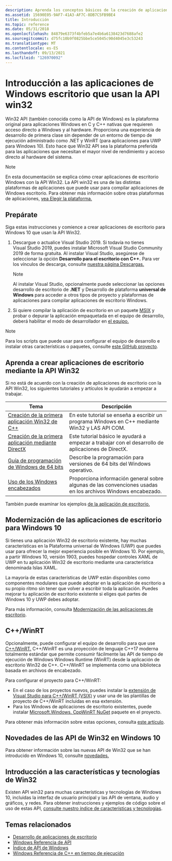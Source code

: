 ```yaml
---
description: Aprenda los conceptos básicos de la creación de aplicaciones de escritorio excelentes en esta sección.
ms.assetid: 15690E05-9AF7-41A3-AF7C-8DB7C5FB9BE4
title: Introducción
ms.topic: reference
ms.date: 05/31/2018
ms.openlocfilehash: 84879e6373f4bfeb5a7e4b6a6138423d7688afe2
ms.sourcegitcommit: d75fc10b9f0825bbe5ce5045c90d4045e3c53243
ms.translationtype: MT
ms.contentlocale: es-ES
ms.lasthandoff: 09/13/2021
ms.locfileid: "126970092"
---
```

# <a name="get-started-with-desktop-windows-apps-that-use-the-win32-api"></a>Introducción a las aplicaciones de Windows escritorio que usan la API win32

Win32 API (también conocida como la API de Windows) es la plataforma original para aplicaciones Windows en C y C++ nativas que requieren acceso directo a Windows y al hardware. Proporciona una experiencia de desarrollo de primera clase sin depender de un entorno de tiempo de ejecución administrado como .NET y WinRT (para aplicaciones para UWP para Windows 10). Esto hace que Win32 API sea la plataforma preferida para las aplicaciones que necesitan el mayor nivel de rendimiento y acceso directo al hardware del sistema.

> [!NOTE]
> En esta documentación se explica cómo crear aplicaciones de escritorio Windows con la API Win32. La API win32 es una de las distintas plataformas de aplicaciones que puede usar para compilar aplicaciones de Windows escritorio. Para obtener más información sobre otras plataformas de aplicaciones, [vea Elegir la plataforma.](/windows/apps/desktop/choose-your-platform)

## <a name="get-set-up"></a>Prepárate

Siga estas instrucciones y comience a crear aplicaciones de escritorio para Windows 10 que usan la API Win32.

1. Descargue o actualice Visual Studio 2019. Si todavía no tienes Visual Studio 2019, puedes instalar Microsoft Visual Studio Community 2019 de forma gratuita. Al instalar Visual Studio, asegúrese de seleccionar la opción **Desarrollo para el escritorio con C++.** Para ver los vínculos de descarga, consulte [nuestra página Descargas.](https://developer.microsoft.com/windows/downloads)

    > [!NOTE]
    > Al instalar Visual Studio, opcionalmente puede seleccionar las opciones desarrollo de escritorio de **.NET** y Desarrollo de plataforma **universal de Windows** para acceder a otros tipos de proyecto y plataformas de aplicaciones para compilar aplicaciones de escritorio Windows.

2. Si quiere compilar la aplicación de escritorio en un paquete [MSIX](/windows/msix/desktop/desktop-to-uwp-root) y probar o depurar la aplicación empaquetada en el equipo de desarrollo, deberá habilitar el modo de desarrollador en [el equipo.](/windows/uwp/get-started/enable-your-device-for-development)

> [!NOTE]
> Para los scripts que puede usar para configurar el equipo de desarrollo e instalar otras características o paquetes, consulte [este GitHub proyecto](https://github.com/Microsoft/windows-dev-box-setup-scripts).

## <a name="learn-how-to-create-desktop-apps-using-the-win32-api"></a>Aprenda a crear aplicaciones de escritorio mediante la API Win32

Si no está de acuerdo con la creación de aplicaciones de escritorio con la API Win32, los siguientes tutoriales y artículos le ayudarán a empezar a trabajar.

| Tema        | Descripción      |
|---------------|-----------------|
| [Creación de la primera aplicación Win32 de C++](LearnWin32/learn-to-program-for-windows.md)    | En este tutorial se enseña a escribir un programa Windows en C++ mediante Win32 y LAS API COM.  |
| [Creación de la primera aplicación mediante DirectX](direct3dgetstarted/building-your-first-directx-app.md) | Este tutorial básico le ayudará a empezar a trabajar con el desarrollo de aplicaciones de DirectX.            |
| [Guía de programación de Windows de 64 bits](WinProg64/programming-guide-for-64-bit-windows.md)    | Describe la programación para versiones de 64 bits del Windows operativo. |
| [Uso de los Windows encabezados](WinProg/using-the-windows-headers.md)     | Proporciona información general sobre algunas de las convenciones usadas en los archivos Windows encabezado. |

También puede examinar los ejemplos [de la aplicación de escritorio.](https://github.com/Microsoft/Windows-classic-samples)

## <a name="modernize-your-desktop-apps-for-windows-10"></a>Modernización de las aplicaciones de escritorio para Windows 10

Si tienes una aplicación Win32 de escritorio existente, hay muchas características en la Plataforma universal de Windows (UWP) que puedes usar para ofrecer la mejor experiencia posible en Windows 10. Por ejemplo, a partir Windows 10, versión 1903, puedes hospedar controles XAML de UWP en tu aplicación Win32 de escritorio mediante una característica denominada Islas XAML.

La mayoría de estas características de UWP están disponibles como componentes modulares que puede adoptar en la aplicación de escritorio a su propio ritmo sin tener que volver a escribir toda la aplicación. Puedes mejorar tu aplicación de escritorio existente si eliges qué partes de Windows 10 y UWP debes adoptar.

Para más información, consulta [Modernización de las aplicaciones de escritorio](/windows/apps/desktop/modernize).

## <a name="cwinrt"></a>C++/WinRT

Opcionalmente, puede configurar el equipo de desarrollo para que use [C++/WinRT.](/windows/uwp/cpp-and-winrt-apis/) C++/WinRT es una proyección de lenguaje C++17 moderna totalmente estándar que permite consumir fácilmente las API de tiempo de ejecución de Windows Windows Runtime (WinRT) desde la aplicación de escritorio Win32 de C++. C++/WinRT se implementa como una biblioteca basada en archivos de encabezado.

Para configurar el proyecto para C++/WinRT:

* En el caso de los proyectos nuevos, puedes instalar la [extensión de Visual Studio para C++/WinRT (VSIX)](https://marketplace.visualstudio.com/items?itemName=CppWinRTTeam.cppwinrt101804264) y usar una de las plantillas de proyecto de C++/WinRT incluidas en esa extensión.
* Para los Windows de aplicaciones de escritorio existentes, puede instalar [Microsoft.Windows. CppWinRT NuGet](https://www.nuget.org/packages/Microsoft.Windows.CppWinRT/) paquete en el proyecto.

Para obtener más información sobre estas opciones, consulta [este artículo](/windows/uwp/cpp-and-winrt-apis/intro-to-using-cpp-with-winrt#visual-studio-support-for-cwinrt-xaml-the-vsix-extension-and-the-nuget-package).

## <a name="whats-new-for-win32-apis-in-windows-10"></a>Novedades de las API de Win32 en Windows 10

Para obtener información sobre las nuevas API de Win32 que se han introducido en Windows 10, consulte [novedades.](whats-new.md)

## <a name="get-started-with-win32-features-and-technologies"></a>Introducción a las características y tecnologías de Win32

Existen API win32 para muchas características y tecnologías de Windows 10, incluidas la interfaz de usuario principal y las API de ventana, audio y gráficos, y redes. Para obtener instrucciones y ejemplos de código sobre el uso de estas API, [consulte nuestro índice de características y tecnologías](desktop-app-technologies.md).

## <a name="related-topics"></a>Temas relacionados

* [Desarrollo de aplicaciones de escritorio](/windows/apps/desktop)
* [Windows Referencia de API](/windows/desktop/api/)
* [Índice de API de Windows](/windows/desktop/apiindex/api-index-portal)
* [Windows Referencia de C++ en tiempo de ejecución](/windows/desktop/winrt/reference)
